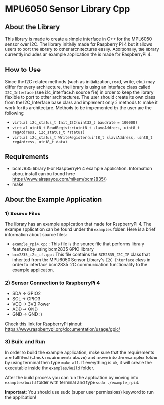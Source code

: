# **MPU6050 Sensor Library Cpp**

## **About the Library**

This library is made to create a simple interface in C++ for the MPU6050 sensor over I2C. The library initially made for Raspberry Pi 4 but it allows users to port the library to other architectures easily. Additionally, the library currently includes an example application the is made for RaspberryPi 4.

## **How to Use**
Since the I2C related methods (such as initialization, read, write, etc.) may differ for every architecture, the library is using an interface class called ```I2C_Interface``` (see i2c_interface.h source file) in order to keep the library flexible to port to other architectures. The user should create its own class from the I2C_Interface base class and implement only 3 methods to make it work for its architecture. Methods to be implemented by the user are the following:
 * ```virtual i2c_status_t Init_I2C(uint32_t baudrate = 100000)```
 * ```virtual uint8_t ReadRegister(uint8_t slaveAddress, uint8_t regAddress, i2c_status_t *status)```
 * ```virtual i2c_status_t WriteRegister(uint8_t slaveAddress, uint8_t regAddress, uint8_t data)```

## **Requirements**
 * bcm2835 library (For RaspberryPi 4 example application. Information about install can bu found here https://www.airspayce.com/mikem/bcm2835/)
 * make

## **About the Example Application**
### **1) Source Files**
The library has an example application that made for RaspberryPi 4. The exampe application can be found under the ```examples``` folder. Here is a brief information about source files:
 * ```example_rpi4.cpp``` : This file is the source file that performs library features by using bcm2835 GPIO library.
 * ```bcm2835_i2c_if.cpp``` : This file contains the ```BCM2835_I2C_IF``` class that inherited from the MPU6050 Sensor Library's ```I2C_Interface``` class in order to interface bcm2835 I2C communication functionality to the example application.

### **2) Sensor Connection to RaspberryPi 4**
 * SDA -> GPIO2
 * SCL -> GPIO3
 * VCC -> 3V3 Power
 * ADD -> GND
 * GND -> GND :)

Check this link for RaspberryPi pinout: https://www.raspberrypi.org/documentation/usage/gpio/

### **3) Build and Run**

In order to build the example application, make sure that the requirements are fullfilled (check requirements above) and move into the examples folder by using terminal then type ```make all```. If everything is ok, it will create the executable inside the ```examples/build``` folder.

After the build process you can run the application by moving into ```examples/build``` folder with terminal and type ```sudo ./example_rpi4```.

**Important:** You should use sudo (super user permissions) keyword to run the application!




